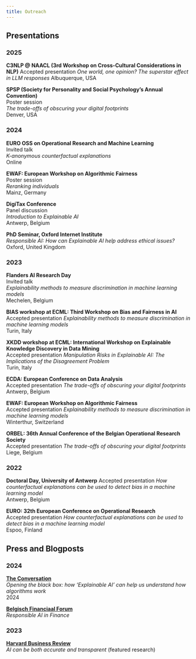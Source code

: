 ```yaml
---
title: Outreach
---
```



## Presentations

### 2025
**C3NLP @ NAACL (3rd Workshop on Cross-Cultural Considerations in NLP)**
Accepted presentation
_One world, one opinion? The superstar effect in LLM responses_
Albuquerque, USA

**SPSP (Society for Personality and Social Psychology’s Annual Convention)**   	    
Poster session 	       
_The trade-offs of obscuring your digital footprints_ 	  
Denver, USA 	

### 2024
**EURO OSS on Operational Research and Machine Learning**     
Invited talk     
_K-anonymous counterfactual explanations_    
Online

**EWAF: European Workshop on Algorithmic Fairness** 	   
Poster session 	   
_Reranking individuals_ 	   
Mainz, Germany 	

**DigiTax Conference**       
Panel discussion     
_Introduction to Explainable AI_  
Antwerp, Belgium

**PhD Seminar, Oxford Internet Institute**  
_Responsible AI: How can Explainable AI help address ethical issues?_  
Oxford, United Kingdom

### 2023

**Flanders AI Research Day**    
Invited talk     
_Explainability methods to measure discrimination in machine learning models_  
Mechelen, Belgium

**BIAS workshop at ECML: Third Workshop on Bias and Fairness in AI**  
Accepted presentation
_Explainability methods to measure discrimination in machine learning models_  
Turin, Italy

**XKDD workshop at ECML: International Workshop on Explainable Knowledge Discovery in Data Mining**  
Accepted presentation
_Manipulation Risks in Explainable AI: The Implications of the Disagreement Problem_  
Turin, Italy

**ECDA: European Conference on Data Analysis**  
Accepted presentation
_The trade-offs of obscuring your digital footprints_  
Antwerp, Belgium

**EWAF: European Workshop on Algorithmic Fairness**  
Accepted presentation
_Explainability methods to measure discrimination in machine learning models_  
Winterthur, Switzerland

**ORBEL: 36th Annual Conference of the Belgian Operational Research Society**  
Accepted presentation
_The trade-offs of obscuring your digital footprints_  
Liege, Belgium

### 2022

**Doctoral Day, University of Antwerp** 
Accepted presentation
_How counterfactual explanations can be used to detect bias in a machine learning model_  
Antwerp, Belgium

**EURO: 32th European Conference on Operational Research**  
Accepted presentation
_How counterfactual explanations can be used to detect bias in a machine learning model_  
Espoo, Finland

## Press and Blogposts

### 2024

**[The Conversation](https://theconversation.com/opening-the-black-box-how-explainable-ai-can-help-us-understand-how-algorithms-work-244080)**  
_Opening the black box: how ‘Explainable AI’ can help us understand how
algorithms work_  
2024

**[Belgisch Financiaal Forum](https://financialforum.be/nl/bfw-digitaal/responsible-ai-in-finance)**  
_Responsible AI in Finance_  

### 2023

**[Harvard Business Review](https://hbr.org/2023/05/ai-can-be-both-accurate-and-transparent)**  
_AI can be both accurate and transparent_ (featured research)  


